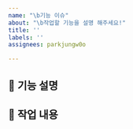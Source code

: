 ```yaml
---
name: "\b기능 이슈"
about: "\b작업할 기능을 설명 해주세요!"
title: ''
labels: ''
assignees: parkjungw0o

---
```


## 📗 기능 설명


## 📔 작업 내용

